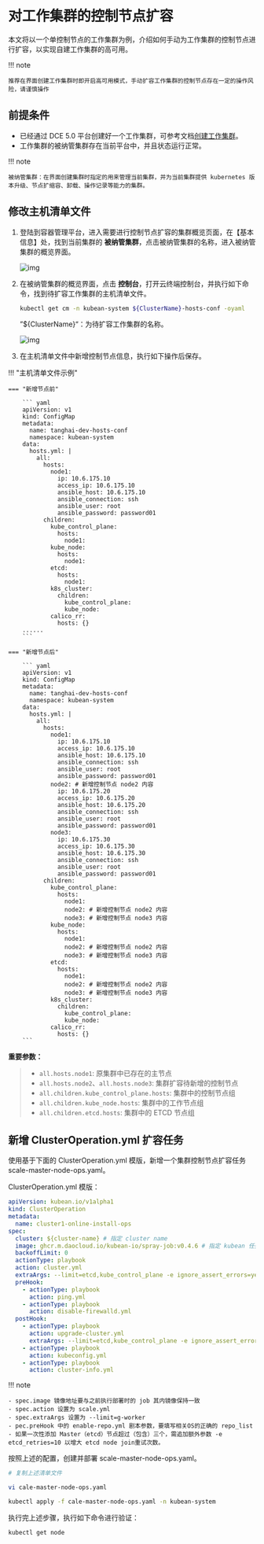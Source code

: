 # 对工作集群的控制节点扩容

本文将以一个单控制节点的工作集群为例，介绍如何手动为工作集群的控制节点进行扩容，以实现自建工作集群的高可用。

!!! note

    推荐在界面创建工作集群时即开启高可用模式，手动扩容工作集群的控制节点存在一定的操作风险，请谨慎操作

## 前提条件

- 已经通过 DCE 5.0 平台创建好一个工作集群，可参考文档[创建工作集群](../user-guide/clusters/create-cluster.md)。
- 工作集群的被纳管集群存在当前平台中，并且状态运行正常。

!!! note

    被纳管集群：在界面创建集群时指定的用来管理当前集群，并为当前集群提供 kubernetes 版本升级、节点扩缩容、卸载、操作记录等能力的集群。

## 修改主机清单文件

1. 登陆到容器管理平台，进入需要进行控制节点扩容的集群概览页面，在【基本信息】处，找到当前集群的 **被纳管集群**，点击被纳管集群的名称，进入被纳管集群的概览界面。

    ![img](https://docs.daocloud.io/daocloud-docs-images/docs/zh/docs/kpanda/images/add-master-node01.png)

2. 在被纳管集群的概览界面，点击 **控制台**，打开云终端控制台，并执行如下命令，找到待扩容工作集群的主机清单文件。

    ```bash
    kubectl get cm -n kubean-system ${ClusterName}-hosts-conf -oyaml
    ```
    ”${ClusterName}“：为待扩容工作集群的名称。

    ![img](https://docs.daocloud.io/daocloud-docs-images/docs/zh/docs/kpanda/images/add-master-node02.png)

3. 在主机清单文件中新增控制节点信息，执行如下操作后保存。

!!! "主机清单文件示例"

    === "新增节点前"

        ``` yaml
        apiVersion: v1
        kind: ConfigMap
        metadata:
          name: tanghai-dev-hosts-conf
          namespace: kubean-system
        data:
          hosts.yml: |
            all:
              hosts:
                node1:
                  ip: 10.6.175.10 
                  access_ip: 10.6.175.10
                  ansible_host: 10.6.175.10 
                  ansible_connection: ssh
                  ansible_user: root
                  ansible_password: password01
              children:
                kube_control_plane:
                  hosts:
                    node1:
                kube_node:
                  hosts:
                    node1:
                etcd:
                  hosts:
                    node1:
                k8s_cluster:
                  children:
                    kube_control_plane:
                    kube_node:
                calico_rr:
                  hosts: {}
        ......
        ```

    === "新增节点后"

        ``` yaml
        apiVersion: v1
        kind: ConfigMap
        metadata:
          name: tanghai-dev-hosts-conf
          namespace: kubean-system
        data:
          hosts.yml: |
            all:
              hosts:
                node1:
                  ip: 10.6.175.10
                  access_ip: 10.6.175.10 
                  ansible_host: 10.6.175.10
                  ansible_connection: ssh
                  ansible_user: root
                  ansible_password: password01
                node2: # 新增控制节点 node2 内容 
                  ip: 10.6.175.20
                  access_ip: 10.6.175.20
                  ansible_host: 10.6.175.20
                  ansible_connection: ssh
                  ansible_user: root
                  ansible_password: password01
                node3:
                  ip: 10.6.175.30 
                  access_ip: 10.6.175.30
                  ansible_host: 10.6.175.30 
                  ansible_connection: ssh
                  ansible_user: root
                  ansible_password: password01
              children:
                kube_control_plane:
                  hosts:
                    node1:
                    node2: # 新增控制节点 node2 内容 
                    node3: # 新增控制节点 node3 内容 
                kube_node:
                  hosts:
                    node1:
                    node2: # 新增控制节点 node2 内容 
                    node3: # 新增控制节点 node3 内容 
                etcd:
                  hosts:
                    node1:
                    node2: # 新增控制节点 node2 内容 
                    node3: # 新增控制节点 node3 内容 
                k8s_cluster:
                  children:
                    kube_control_plane:
                    kube_node:
                calico_rr:
                  hosts: {}
        ```

**重要参数：**
>* `all.hosts.node1`: 原集群中已存在的主节点
>* `all.hosts.node2`、`all.hosts.node3`: 集群扩容待新增的控制节点
>* `all.children.kube_control_plane.hosts`: 集群中的控制节点组
>* `all.children.kube_node.hosts`: 集群中的工作节点组
>* `all.children.etcd.hosts`: 集群中的 ETCD 节点组

## 新增 ClusterOperation.yml 扩容任务

使用基于下面的 ClusterOperation.yml 模版，新增一个集群控制节点扩容任务 scale-master-node-ops.yaml。

ClusterOperation.yml 模版：

```yaml
apiVersion: kubean.io/v1alpha1
kind: ClusterOperation
metadata:
  name: cluster1-online-install-ops
spec:
  cluster: ${cluster-name} # 指定 cluster name
  image: ghcr.m.daocloud.io/kubean-io/spray-job:v0.4.6 # 指定 kubean 任务运行的镜像
  backoffLimit: 0
  actionType: playbook
  action: cluster.yml
  extraArgs: --limit=etcd,kube_control_plane -e ignore_assert_errors=yes
  preHook:
    - actionType: playbook
      action: ping.yml
    - actionType: playbook
      action: disable-firewalld.yml
  postHook:
    - actionType: playbook
      action: upgrade-cluster.yml
      extraArgs: --limit=etcd,kube_control_plane -e ignore_assert_errors=yes
    - actionType: playbook
      action: kubeconfig.yml
    - actionType: playbook
      action: cluster-info.yml
```

!!! note

    - spec.image 镜像地址要与之前执行部署时的 job 其内镜像保持一致
    - spec.action 设置为 scale.yml
    - spec.extraArgs 设置为 --limit=g-worker
    - pec.preHook 中的 enable-repo.yml 剧本参数，要填写相关OS的正确的 repo_list 
    - 如果一次性添加 Master（etcd）节点超过（包含）三个，需追加额外参数 -e etcd_retries=10 以增大 etcd node join重试次数。

按照上述的配置，创建并部署 scale-master-node-ops.yaml。

```bash
# 复制上述清单文件

vi cale-master-node-ops.yaml

kubectl apply -f cale-master-node-ops.yaml -n kubean-system
```

执行完上述步骤，执行如下命令进行验证：

```bash
kubectl get node
```